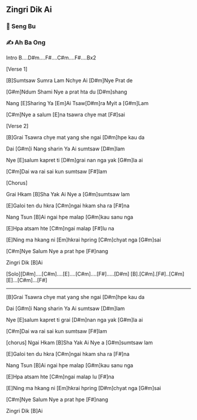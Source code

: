 ## Zingri Dik Ai

### 🎤 Seng Bu

### ✍️ Ah Ba Ong

Intro B....D#m....F#....C#m....F#....Bx2

[Verse 1]

[B]Sumtsaw Sumra Lam Nchye Ai [D#m]Nye Prat de

[G#m]Ndum Shami Nye a prat hta du [D#m]shang

Nang [E]Sharing Ya [Em]Ai Tsaw[D#m]ra Myit a [G#m]Lam

[C#m]Nye a salum [E]na tsawra chye mat [F#]sai

[Verse 2]

[B]Grai Tsawra chye mat yang she ngai [D#m]hpe kau da

Dai [G#m]i Nang sharin Ya Ai sumtsaw [D#m]lam

Nye [E]salum kapret ti [D#m]grai nan nga yak [G#m]la ai

[C#m]Dai wa rai sai kun sumtsaw [F#]lam

[Chorus]

Grai Hkam [B]Sha Yak Ai Nye a [G#m]sumtsaw lam

[E]Galoi ten du hkra [C#m]ngai hkam sha ra [F#]na

Nang Tsun [B]Ai ngai hpe malap [G#m]kau sanu nga

[E]Hpa atsam hte [C#m]ngai malap [F#]lu na

[E]Ning ma hkang ni [Em]hkrai hpring [C#m]chyat nga [G#m]sai

[C#m]Nye Salum Nye a prat hpe [F#]nang

Zingri Dik [B]Ai

[Solo][D#m]....[C#m]....[E]....[C#m]....[F#].....[D#m]
[B].[C#m].[F#]..[C#m] [E]...[C#m]...[F#]

---

[B]Grai Tsawra chye mat yang she ngai [D#m]hpe kau da

Dai [G#m]i Nang sharin Ya Ai sumtsaw [D#m]lam

Nye [E]salum kapret ti grai [D#m]nan nga yak [G#m]la ai

[C#m]Dai wa rai sai kun sumtsaw [F#]lam

[chorus]
Ngai Hkam [B]Sha Yak Ai Nye a [G#m]sumtsaw lam

[E]Galoi ten du hkra [C#m]ngai hkam sha ra [F#]na

Nang Tsun [B]Ai ngai hpe malap [G#m]kau sanu nga

[E]Hpa atsam hte [C#m]ngai malap lu [F#]na

[E]Ning ma hkang ni [Em]hkrai hpring [D#m]chyat nga [G#m]sai

[C#m]Nye Salum Nye a prat hpe [F#]nang

Zingri Dik [B]Ai
